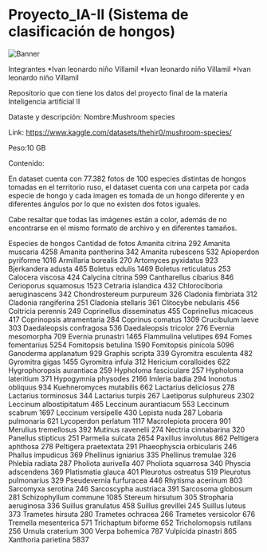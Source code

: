 # Proyecto_IA-II (Sistema de clasificación de hongos)

![Banner](https://github.com/IvanLeonardoNino/Proyecto_IA-II/assets/82769220/18aa1ae2-09fb-4cd7-aec7-35d9f455576c)

Integrantes 
*Ivan leonardo niño Villamil
*Ivan leonardo niño Villamil
*Ivan leonardo niño Villamil


Repositorio que con tiene los datos del proyecto final de la materia Inteligencia artificial II

Dataste y descripción:
Nombre:Mushroom species

Link: https://www.kaggle.com/datasets/thehir0/mushroom-species/

Peso:10 GB

Contenido:

En dataset cuenta con 77.382 fotos de 100 especies distintas de hongos tomadas en el territorio ruso, el dataset cuenta con una carpeta por cada especie de hongo y cada imagen es tomada de un hongo diferente y en diferentes ángulos por lo que no existen dos fotos iguales.

Cabe resaltar que todas las imágenes están a color, además de no encontrarse en el mismo formato de archivo y en diferentes tamaños.

Especies de hongos           Cantidad de fotos
Amanita citrina              292
Amanita muscaria             4258
Amanita pantherina           342
Amanita rubescens            532
Apioperdon pyriforme         1016
Armillaria borealis          270
Artomyces pyxidatus          923
Bjerkandera adusta           465
Boletus edulis               1469
Boletus reticulatus          253
Calocera viscosa             424
Calycina citrina             599
Cantharellus cibarius        846
Cerioporus squamosus         1523
Cetraria islandica           432
Chlorociboria aeruginascens  342
Chondrostereum purpureum     326
Cladonia fimbriata           312
Cladonia rangiferina         251
Cladonia stellaris           361
Clitocybe nebularis          456
Coltricia perennis           249
Coprinellus disseminatus     455
Coprinellus micaceus         417
Coprinopsis atramentaria     284
Coprinus comatus             1309
Crucibulum laeve             303
Daedaleopsis confragosa      536
Daedaleopsis tricolor        276
Evernia mesomorpha           709
Evernia prunastri            1465
Flammulina velutipes         694
Fomes fomentarius            5254
Fomitopsis betulina          1590
Fomitopsis pinicola          5096
Ganoderma applanatum         929
Graphis scripta              339
Gyromitra esculenta          482
Gyromitra gigas              1455
Gyromitra infula             312
Hericium coralloides         622
Hygrophoropsis aurantiaca    259
Hypholoma fasciculare        257
Hypholoma lateritium         371
Hypogymnia physodes          2166
Imleria badia                294
Inonotus obliquus            934
Kuehneromyces mutabilis      662
Lactarius deliciosus         278
Lactarius torminosus         344
Lactarius turpis             267
Laetiporus sulphureus        2302
Leccinum albostipitatum      465
Leccinum aurantiacum         553
Leccinum scabrum             1697
Leccinum versipelle          430
Lepista nuda                 287
Lobaria pulmonaria           621
Lycoperdon perlatum          1117
Macrolepiota procera         901
Merulius tremellosus         392
Mutinus ravenelii            274
Nectria cinnabarina          320
Panellus stipticus           251
Parmelia sulcata             2654
Paxillus involutus           862
Peltigera aphthosa           278
Peltigera praetextata        291
Phaeophyscia orbicularis     246
Phallus impudicus            369
Phellinus igniarius          335
Phellinus tremulae           326
Phlebia radiata              287
Pholiota aurivella           407
Pholiota squarrosa           340
Physcia adscendens           369
Platismatia glauca           401
Pleurotus ostreatus          519
Pleurotus pulmonarius        329
Pseudevernia furfuracea      446
Rhytisma acerinum            803
Sarcomyxa serotina           246
Sarcoscypha austriaca        391
Sarcosoma globosum           281
Schizophyllum commune        1085
Stereum hirsutum             305
Stropharia aeruginosa        336
Suillus granulatus           458
Suillus grevillei            245
Suillus luteus               373
Trametes hirsuta             280
Trametes ochracea            266
Trametes versicolor          676
Tremella mesenterica         571
Trichaptum biforme           652
Tricholomopsis rutilans      256
Urnula craterium             300
Verpa bohemica               787
Vulpicida pinastri           865
Xanthoria parietina          5837

